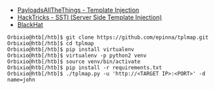 - [PayloadsAllTheThings - Template Injection](https://github.com/swisskyrepo/PayloadsAllTheThings/tree/master/Server%20Side%20Template%20Injection)
- [HackTricks - SSTI (Server Side Template Injection)](https://book.hacktricks.xyz/pentesting-web/ssti-server-side-template-injection)
- [BlackHat](https://129538173-files.gitbook.io/~/files/v0/b/gitbook-x-prod.appspot.com/o/spaces%2F-L_2uGJGU7AVNRcqRvEi%2Fuploads%2Fgit-blob-9eacd65568add9f7940b211234f677a2379af069%2FEN-Server-Side-Template-Injection-RCE-For-The-Modern-Web-App-BlackHat-15.pdf?alt=media)

```shell-session
Orbixio@htb[/htb]$ git clone https://github.com/epinna/tplmap.git
Orbixio@htb[/htb]$ cd tplmap
Orbixio@htb[/htb]$ pip install virtualenv
Orbixio@htb[/htb]$ virtualenv -p python2 venv
Orbixio@htb[/htb]$ source venv/bin/activate
Orbixio@htb[/htb]$ pip install -r requirements.txt
Orbixio@htb[/htb]$ ./tplmap.py -u 'http://<TARGET IP>:<PORT>' -d name=john
```
